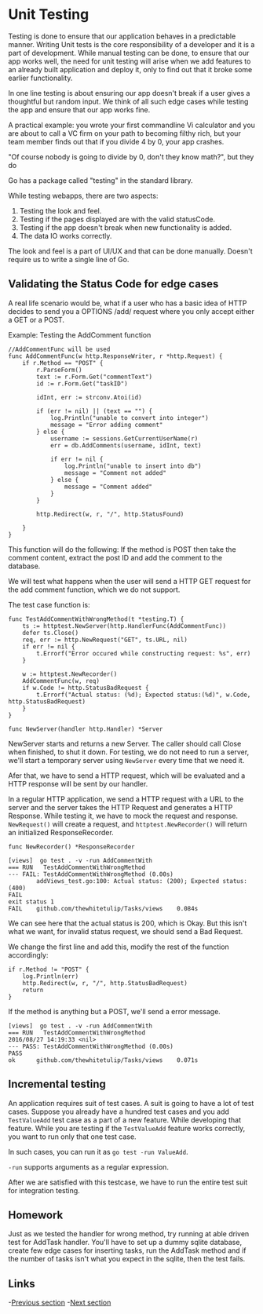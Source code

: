 # Unit Testing

Testing is done to ensure that our application behaves in a predictable manner. Writing Unit tests is the core responsibility of a developer and it is a part of development. While manual testing can be done, to ensure that our app works well, the need for unit testing will arise when we add features to an already built application and deploy it, only to find out that it broke some earlier functionality.

In one line testing is about ensuring our app doesn't break if a user gives a thoughtful but random input. We think of all such edge cases while testing the app and ensure that our app works fine.

A practical example: you wrote your first commandline Vi calculator and you are about to call a VC firm on your path to becoming filthy rich, but your team member finds out that if you divide 4 by 0, your app crashes. 

"Of course nobody is going to divide by 0, don't they know math?", but they do

Go has a package called "testing" in the standard library.

While testing webapps, there are two aspects:

1. Testing the look and feel.
1. Testing if the pages displayed are with the valid statusCode.
1. Testing if the app doesn't break when new functionality is added.
1. The data IO works correctly.

The look and feel is a part of UI/UX and that can be done manually.  Doesn't require us to write a single line of Go.

## Validating the Status Code for edge cases

A real life scenario would be, what if a user who has a basic idea of HTTP decides to send you a OPTIONS /add/ request where you only accept either a GET or a POST.

Example: Testing the AddComment function 

```golang
//AddCommentFunc will be used
func AddCommentFunc(w http.ResponseWriter, r *http.Request) {
	if r.Method == "POST" {
		r.ParseForm()
		text := r.Form.Get("commentText")
		id := r.Form.Get("taskID")

		idInt, err := strconv.Atoi(id)

		if (err != nil) || (text == "") {
			log.Println("unable to convert into integer")
			message = "Error adding comment"
		} else {
			username := sessions.GetCurrentUserName(r)
			err = db.AddComments(username, idInt, text)

			if err != nil {
				log.Println("unable to insert into db")
				message = "Comment not added"
			} else {
				message = "Comment added"
			}
		}

		http.Redirect(w, r, "/", http.StatusFound)

	}
}
```

This function will do the following: If the method is POST then take the comment content, extract the post ID and add the comment to the database.

We will test what happens when the user will send a HTTP GET request for the add comment function, which we do not support.

The test case function is:

```golang
func TestAddCommentWithWrongMethod(t *testing.T) {
	ts := httptest.NewServer(http.HandlerFunc(AddCommentFunc))
	defer ts.Close()
	req, err := http.NewRequest("GET", ts.URL, nil)
	if err != nil {
		t.Errorf("Error occured while constructing request: %s", err)
	}

	w := httptest.NewRecorder()
	AddCommentFunc(w, req)
	if w.Code != http.StatusBadRequest {
		t.Errorf("Actual status: (%d); Expected status:(%d)", w.Code, http.StatusBadRequest)
	}
}
```
`func NewServer(handler http.Handler) *Server`

NewServer starts and returns a new Server. The caller should call Close when finished, to shut it down. For testing, we do not need to run a server, we'll start a temporary server using `NewServer` every time that we need it.

Afer that, we have to send a HTTP request, which will be evaluated and a HTTP response will be sent by our handler.

In a regular HTTP application, we send a HTTP request with a URL to the server and the server takes the HTTP Request and generates a HTTP Response. While testing it, we have to mock the request and response. `NewRequest()` will create a request, and `httptest.NewRecorder()` will return an initialized ResponseRecorder.

`func NewRecorder() *ResponseRecorder` 

	[views]  go test . -v -run AddCommentWith
	=== RUN   TestAddCommentWithWrongMethod
	--- FAIL: TestAddCommentWithWrongMethod (0.00s)
	       	addViews_test.go:100: Actual status: (200); Expected status:(400)
	FAIL
	exit status 1
	FAIL   	github.com/thewhitetulip/Tasks/views   	0.084s

We can see here that the actual status is 200, which is Okay. But this isn't what we want, for invalid status request, we should send a Bad Request.

We change the first line and add this, modify the rest of the function accordingly:

	if r.Method != "POST" {
		log.Println(err)
		http.Redirect(w, r, "/", http.StatusBadRequest)
		return
	}

If the method is anything but a POST, we'll send a error message.

	[views]  go test . -v -run AddCommentWith
	=== RUN   TestAddCommentWithWrongMethod
	2016/08/27 14:19:33 <nil>
	--- PASS: TestAddCommentWithWrongMethod (0.00s)
	PASS
	ok     	github.com/thewhitetulip/Tasks/views   	0.071s

## Incremental testing

An application requires suit of test cases. A suit is going to have a lot of test cases. Suppose you already have a hundred test cases and you add `TestValueAdd` test case as a part of a new feature. While developing that feature. While you are testing if the `TestValueAdd` feature works correctly, you want to run only that one test case.

In such cases, you can run it as `go test -run ValueAdd`. 

`-run` supports arguments as a regular expression.

After we are satisfied with this testcase, we have to run the entire test suit for integration testing.

## Homework

Just as we tested the handler for wrong method, try running at able driven test for AddTask handler. You'll have to set up a dummy sqlite database, create few edge cases for inserting tasks, run the AddTask method and if the number of tasks isn't what you expect in the sqlite, then the test fails. 

## Links

-[Previous section](8.0buildingAPI.md)
-[Next section](9.1versionControl.md)
